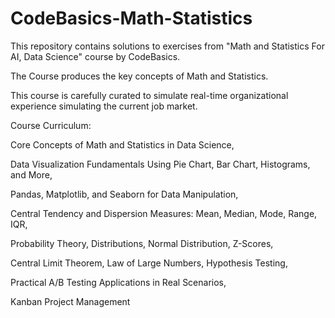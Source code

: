 # CodeBasics-Math-Statistics

This repository contains solutions to exercises from "Math and Statistics For AI, Data Science" course by CodeBasics.

The Course produces the key concepts of Math and Statistics. 

This course is carefully curated to simulate real-time organizational experience simulating the current job market.

Course Curriculum:

Core Concepts of Math and Statistics in Data Science,

Data Visualization Fundamentals Using Pie Chart, Bar Chart, Histograms, and More,

Pandas, Matplotlib, and Seaborn for Data Manipulation,

Central Tendency and Dispersion Measures: Mean, Median, Mode, Range, IQR,

Probability Theory, Distributions, Normal Distribution, Z-Scores,

Central Limit Theorem, Law of Large Numbers, Hypothesis Testing,

Practical A/B Testing Applications in Real Scenarios,

Kanban Project Management
